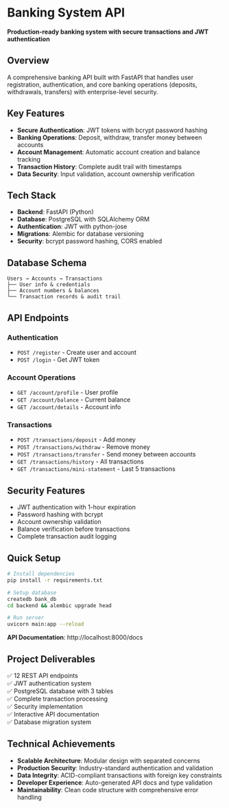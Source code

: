 # Banking System API
**Production-ready banking system with secure transactions and JWT authentication**

## Overview
A comprehensive banking API built with FastAPI that handles user registration, authentication, 
  and core banking operations (deposits, withdrawals, transfers) with enterprise-level security.

## Key Features
- **Secure Authentication**: JWT tokens with bcrypt password hashing
- **Banking Operations**: Deposit, withdraw, transfer money between accounts
- **Account Management**: Automatic account creation and balance tracking
- **Transaction History**: Complete audit trail with timestamps
- **Data Security**: Input validation, account ownership verification

## Tech Stack
- **Backend**: FastAPI (Python)
- **Database**: PostgreSQL with SQLAlchemy ORM
- **Authentication**: JWT with python-jose
- **Migrations**: Alembic for database versioning
- **Security**: bcrypt password hashing, CORS enabled

## Database Schema
```
Users → Accounts → Transactions
├── User info & credentials
├── Account numbers & balances  
└── Transaction records & audit trail
```

## API Endpoints
### Authentication
- `POST /register` - Create user and account
- `POST /login` - Get JWT token

### Account Operations
- `GET /account/profile` - User profile
- `GET /account/balance` - Current balance
- `GET /account/details` - Account info

### Transactions
- `POST /transactions/deposit` - Add money
- `POST /transactions/withdraw` - Remove money
- `POST /transactions/transfer` - Send money between accounts
- `GET /transactions/history` - All transactions
- `GET /transactions/mini-statement` - Last 5 transactions

## Security Features
- JWT authentication with 1-hour expiration
- Password hashing with bcrypt
- Account ownership validation
- Balance verification before transactions
- Complete transaction audit logging

## Quick Setup
```bash
# Install dependencies
pip install -r requirements.txt

# Setup database
createdb bank_db
cd backend && alembic upgrade head

# Run server
uvicorn main:app --reload
```

**API Documentation**: http://localhost:8000/docs

## Project Deliverables
✅ 12 REST API endpoints  
✅ JWT authentication system  
✅ PostgreSQL database with 3 tables  
✅ Complete transaction processing  
✅ Security implementation  
✅ Interactive API documentation  
✅ Database migration system  

## Technical Achievements
- **Scalable Architecture**: Modular design with separated concerns
- **Production Security**: Industry-standard authentication and validation
- **Data Integrity**: ACID-compliant transactions with foreign key constraints
- **Developer Experience**: Auto-generated API docs and type validation
- **Maintainability**: Clean code structure with comprehensive error handling